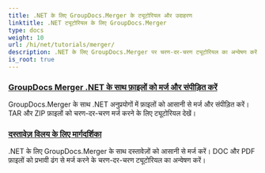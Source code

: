 ```yaml
---
title: .NET के लिए GroupDocs.Merger के ट्यूटोरियल और उदाहरण
linktitle: .NET ट्यूटोरियल के लिए GroupDocs.Merger
type: docs
weight: 10
url: /hi/net/tutorials/merger/
description: .NET के लिए GroupDocs.Merger पर चरण-दर-चरण ट्यूटोरियल का अन्वेषण करें ताकि दस्तावेज़ों को आसानी से मर्ज, विभाजित, पुनर्व्यवस्थित और प्रबंधित किया जा सके। विस्तृत उदाहरणों और विशेषज्ञ मार्गदर्शन के साथ दस्तावेज़ हेरफेर में महारत हासिल करें।
is_root: true
---
```


### [GroupDocs Merger .NET के साथ फ़ाइलों को मर्ज और संपीड़ित करें](./merge-and-compress-files/)
GroupDocs.Merger के साथ .NET अनुप्रयोगों में फ़ाइलों को आसानी से मर्ज और संपीड़ित करें। TAR और ZIP फ़ाइलों को चरण-दर-चरण मर्ज करने के लिए ट्यूटोरियल देखें।
### [दस्तावेज़ विलय के लिए मार्गदर्शिका](./guide-to-document-merging/)
.NET के लिए GroupDocs.Merger के साथ दस्तावेज़ों को आसानी से मर्ज करें। DOC और PDF फ़ाइलों को प्रभावी ढंग से मर्ज करने के चरण-दर-चरण ट्यूटोरियल का अन्वेषण करें।
